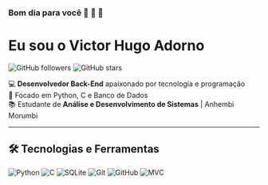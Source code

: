 ### Bom dia para você 👏 👏 👏
# Eu sou o Victor Hugo Adorno 

![GitHub followers](https://img.shields.io/github/followers/seu-usuario?style=social)
![GitHub stars](https://img.shields.io/github/stars/seu-usuario?style=social)

💻 **Desenvolvedor Back-End** apaixonado por tecnologia e programação  
🎯 Focado em Python, C e Banco de Dados  
📚 Estudante de **Análise e Desenvolvimento de Sistemas** | Anhembi Morumbi  

---

## 🛠️ **Tecnologias e Ferramentas**

![Python](https://img.shields.io/badge/Python-3776AB?style=for-the-badge&logo=python&logoColor=white)
![C](https://img.shields.io/badge/C-00599C?style=for-the-badge&logo=c&logoColor=white)
![SQLite](https://img.shields.io/badge/SQLite-07405E?style=for-the-badge&logo=sqlite&logoColor=white)
![Git](https://img.shields.io/badge/Git-F05032?style=for-the-badge&logo=git&logoColor=white)
![GitHub](https://img.shields.io/badge/GitHub-181717?style=for-the-badge&logo=github&logoColor=white)
![MVC](https://img.shields.io/badge/Arquitetura-MVC-blue)
